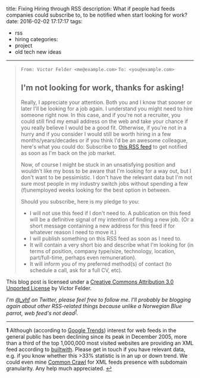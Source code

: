 title: Fixing Hiring through RSS
description: What if people had feeds companies could subscribe to, to be notified when start looking for work?
date: 2016-02-02 17:17:17
tags:
- rss
- hiring
categories:
- project
- old tech new ideas
---

> `From: Victor Felder <me@example.com>`
> `To: <you@example.com>`
> ## I'm not looking for work, thanks for asking!
> 
> Really, I appreciate your attention. Both you and I know that sooner or later I'll be looking for a job again. I understand you might need to hire someone right now. In this case, and if you're not a recruiter, you could still find my email address on the web and take your chance if you really believe I would be a good fit. Otherwise, if you're not in a hurry and if you consider I would still be worth hiring in a few months/years/decades or if you think I'd be an awesome colleague, here's what you could do: Subscribe to [this RSS feed](https://vhf.github.io/job.xml) to get notified as soon as I'm back on the job market.
> 
> Now, of course I might be stuck in an unsatisfying position and wouldn't like my boss to be aware that I'm looking for a way out, but I don't want to be pessimistic. I don't have the relevant data but I'm not sure most people in my industry switch jobs without spending a few (f)unemployed weeks looking for the best option in between.
> 
> Should you subscribe, here is my pledge to you:
> 
> * I will not use this feed if I don't need to. A publication on this feed will be a definitive signal of my intention of finding a new job. (Or a short message containing a new address for this feed if for whatever reason I need to move it.)
> * I will publish something on this RSS feed as soon as I need to.
> * It will contain a very short bio and describe what I'm looking for (in terms of position, company type/size, technology, location, part/full-time, perhaps even remuneration).
> * It will inform you of my preferred method(s) of contact (to schedule a call, ask for a full CV, etc).
> &nbsp;


This blog post is licensed under a <a rel="license" href="http://creativecommons.org/licenses/by/3.0/">Creative Commons Attribution 3.0 Unported License</a> by Victor Felder.

*I'm [@_vhf](https://twitter.com/_vhf) on Twitter, please feel free to follow me. I'll probably be blogging again about other RSS-related things because unlike a Norwegian Blue parrot, web feed's not dead<sup id="a1"><a href="#f1" title="Jump to footnote">1</a></sup>.*

---

<b id="f1">1</b> Although (according to [Google Trends](https://www.google.com/trends/explore#q=%2Fm%2F035c93%2C%20%2Fm%2F0n5tx&cmpt=q&tz=Etc%2FGMT-1)) interest for web feeds in the general public has been declining since its peak in December 2005, more than a third of the top 1,000,000 most visited websites are providing an XML feed according to [builtwith](http://trends.builtwith.com/feeds/). Please get in touch if you have relevant data, e.g. if you know whether this &gt;33% statistic is in an up or down trend. We could even mine [Common Crawl](https://commoncrawl.org/) for XML feeds presence with subdomain granularity. Any help much appreciated. <a href="#a1" title="Jump back to footnote reference">↩</a>
